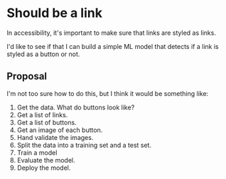 Should be a link
================

In accessibility, it's important to make sure that links are styled as links.

I'd like to see if that I can build a simple ML model that detects if a link is styled as a button or not.

Proposal
--------

I'm not too sure how to do this, but I think it would be something like:

1. Get the data. What do buttons look like?
  1. Get a list of links.
  2. Get a list of buttons.
  3. Get an image of each button.
  4. Hand validate the images.
2. Split the data into a training set and a test set.
3. Train a model
4. Evaluate the model.
5. Deploy the model.